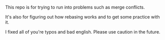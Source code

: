 This repo is for trying to run into problems such as merge conflicts.

It's also for figuring out how rebasing works and to get some practice with it.

I fixed all of you're typos and bad english. Please use caution in the future.